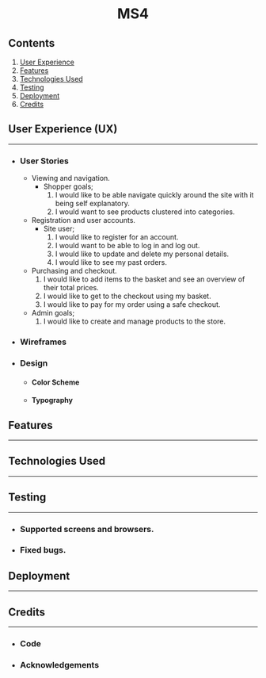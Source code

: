 <h1 align="center">MS4</h1>

## Contents
1. [User Experience](#user-experience-ux)
2. [Features](#features)
3. [Technologies Used](#technologies-used)
4. [Testing](#testing)
5. [Deployment](#deployment)
6. [Credits](#credits)


## User Experience (UX)
***
- ### User Stories
    * Viewing and navigation.
        * Shopper goals;
            1. I would like to be able navigate quickly around the site with it being self explanatory.
            2. I would want to see products clustered into categories.
    * Registration and user accounts.
        * Site user;
            1. I would like to register for an account.
            2. I would want to be able to log in and log out.
            3. I would like to update and delete my personal details.
            4. I would like to see my past orders.
    * Purchasing and checkout.
        1. I would like to add items to the basket and see an overview of their total prices.
        2. I would like to get to the checkout using my basket.
        3. I would like to pay for my order using a safe checkout.
    * Admin goals;
        1. I would like to create and manage products to the store.
        

- ### Wireframes

- ### Design
    - #### Color Scheme
        
    - #### Typography

## Features
***

## Technologies Used
***

## Testing
***

* ### Supported screens and browsers.


* ### Fixed bugs.

## Deployment
***

## Credits
***
 - ### Code

 - ### Acknowledgements
